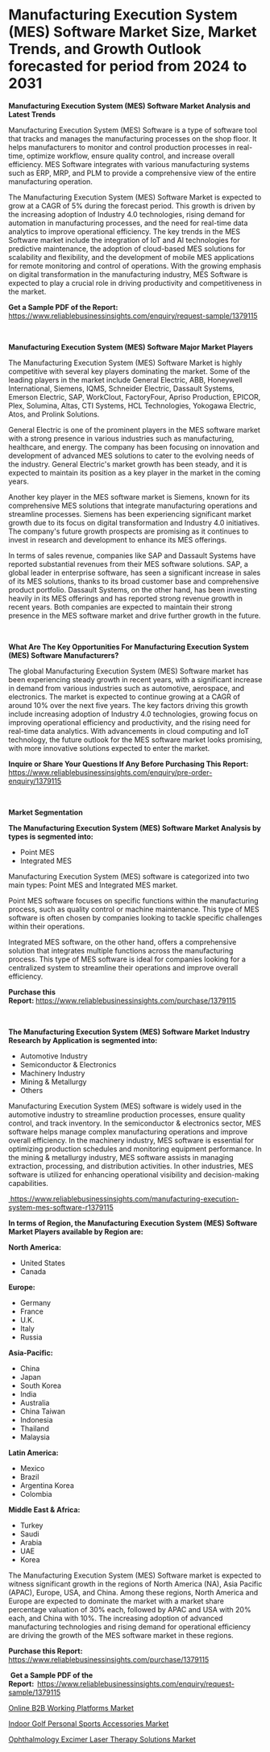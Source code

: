 <p><h1>Manufacturing Execution System (MES) Software Market Size, Market Trends, and Growth Outlook forecasted for period from 2024 to 2031</h1></p><p><strong>Manufacturing Execution System (MES) Software Market Analysis and Latest Trends</strong></p>
<p><p>Manufacturing Execution System (MES) Software is a type of software tool that tracks and manages the manufacturing processes on the shop floor. It helps manufacturers to monitor and control production processes in real-time, optimize workflow, ensure quality control, and increase overall efficiency. MES Software integrates with various manufacturing systems such as ERP, MRP, and PLM to provide a comprehensive view of the entire manufacturing operation.</p><p>The Manufacturing Execution System (MES) Software Market is expected to grow at a CAGR of 5% during the forecast period. This growth is driven by the increasing adoption of Industry 4.0 technologies, rising demand for automation in manufacturing processes, and the need for real-time data analytics to improve operational efficiency. The key trends in the MES Software market include the integration of IoT and AI technologies for predictive maintenance, the adoption of cloud-based MES solutions for scalability and flexibility, and the development of mobile MES applications for remote monitoring and control of operations. With the growing emphasis on digital transformation in the manufacturing industry, MES Software is expected to play a crucial role in driving productivity and competitiveness in the market.</p></p>
<p><strong>Get a Sample PDF of the Report:&nbsp;</strong> <a href="https://www.reliablebusinessinsights.com/enquiry/request-sample/1379115">https://www.reliablebusinessinsights.com/enquiry/request-sample/1379115</a></p>
<p>&nbsp;</p>
<p><strong>Manufacturing Execution System (MES) Software Major Market Players</strong></p>
<p><p>The Manufacturing Execution System (MES) Software Market is highly competitive with several key players dominating the market. Some of the leading players in the market include General Electric, ABB, Honeywell International, Siemens, IQMS, Schneider Electric, Dassault Systems, Emerson Electric, SAP, WorkClout, FactoryFour, Apriso Production, EPICOR, Plex, Solumina, Altas, CTI Systems, HCL Technologies, Yokogawa Electric, Atos, and Prolink Solutions.</p><p>General Electric is one of the prominent players in the MES software market with a strong presence in various industries such as manufacturing, healthcare, and energy. The company has been focusing on innovation and development of advanced MES solutions to cater to the evolving needs of the industry. General Electric's market growth has been steady, and it is expected to maintain its position as a key player in the market in the coming years.</p><p>Another key player in the MES software market is Siemens, known for its comprehensive MES solutions that integrate manufacturing operations and streamline processes. Siemens has been experiencing significant market growth due to its focus on digital transformation and Industry 4.0 initiatives. The company's future growth prospects are promising as it continues to invest in research and development to enhance its MES offerings.</p><p>In terms of sales revenue, companies like SAP and Dassault Systems have reported substantial revenues from their MES software solutions. SAP, a global leader in enterprise software, has seen a significant increase in sales of its MES solutions, thanks to its broad customer base and comprehensive product portfolio. Dassault Systems, on the other hand, has been investing heavily in its MES offerings and has reported strong revenue growth in recent years. Both companies are expected to maintain their strong presence in the MES software market and drive further growth in the future.</p></p>
<p>&nbsp;</p>
<p><strong>What Are The Key Opportunities For Manufacturing Execution System (MES) Software Manufacturers?</strong></p>
<p><p>The global Manufacturing Execution System (MES) Software market has been experiencing steady growth in recent years, with a significant increase in demand from various industries such as automotive, aerospace, and electronics. The market is expected to continue growing at a CAGR of around 10% over the next five years. The key factors driving this growth include increasing adoption of Industry 4.0 technologies, growing focus on improving operational efficiency and productivity, and the rising need for real-time data analytics. With advancements in cloud computing and IoT technology, the future outlook for the MES software market looks promising, with more innovative solutions expected to enter the market.</p></p>
<p><strong>Inquire or Share Your Questions If Any Before Purchasing This Report:</strong> <a href="https://www.reliablebusinessinsights.com/enquiry/pre-order-enquiry/1379115">https://www.reliablebusinessinsights.com/enquiry/pre-order-enquiry/1379115</a></p>
<p>&nbsp;</p>
<p><strong>Market Segmentation</strong></p>
<p><strong>The Manufacturing Execution System (MES) Software Market Analysis by types is segmented into:</strong></p>
<p><ul><li>Point MES</li><li>Integrated MES</li></ul></p>
<p><p>Manufacturing Execution System (MES) software is categorized into two main types: Point MES and Integrated MES market. </p><p>Point MES software focuses on specific functions within the manufacturing process, such as quality control or machine maintenance. This type of MES software is often chosen by companies looking to tackle specific challenges within their operations.</p><p>Integrated MES software, on the other hand, offers a comprehensive solution that integrates multiple functions across the manufacturing process. This type of MES software is ideal for companies looking for a centralized system to streamline their operations and improve overall efficiency.</p></p>
<p><strong>Purchase this Report:&nbsp;</strong><a href="https://www.reliablebusinessinsights.com/purchase/1379115">https://www.reliablebusinessinsights.com/purchase/1379115</a></p>
<p>&nbsp;</p>
<p><strong>The Manufacturing Execution System (MES) Software Market Industry Research by Application is segmented into:</strong></p>
<p><ul><li>Automotive Industry</li><li>Semiconductor & Electronics</li><li>Machinery Industry</li><li>Mining & Metallurgy</li><li>Others</li></ul></p>
<p><p>Manufacturing Execution System (MES) software is widely used in the automotive industry to streamline production processes, ensure quality control, and track inventory. In the semiconductor & electronics sector, MES software helps manage complex manufacturing operations and improve overall efficiency. In the machinery industry, MES software is essential for optimizing production schedules and monitoring equipment performance. In the mining & metallurgy industry, MES software assists in managing extraction, processing, and distribution activities. In other industries, MES software is utilized for enhancing operational visibility and decision-making capabilities.</p></p>
<p><a href="https://www.reliablebusinessinsights.com/manufacturing-execution-system-mes-software-r1379115">&nbsp;https://www.reliablebusinessinsights.com/manufacturing-execution-system-mes-software-r1379115</a></p>
<p><strong>In terms of Region, the Manufacturing Execution System (MES) Software Market Players available by Region are:</strong></p>
<p>
    <p> <strong> North America: </strong>
        <ul>
            <li>United States</li>
            <li>Canada</li>
        </ul>
        </p> 
    <p> <strong> Europe: </strong>
        <ul>
            <li>Germany</li>
            <li>France</li>
            <li>U.K.</li>
            <li>Italy</li>
            <li>Russia</li>
        </ul>
        </p> 
    <p> <strong> Asia-Pacific: </strong>
        <ul>
            <li>China</li>
            <li>Japan</li>
            <li>South Korea</li>
            <li>India</li>
            <li>Australia</li>
            <li>China Taiwan</li>
            <li>Indonesia</li>
            <li>Thailand</li>
            <li>Malaysia</li>
        </ul>
        </p> 
    <p> <strong> Latin America: </strong>
        <ul>
            <li>Mexico</li>
            <li>Brazil</li>
            <li>Argentina Korea</li>
            <li>Colombia</li>
        </ul>
        </p> 
    <p> <strong> Middle East & Africa: </strong>
        <ul>
            <li>Turkey</li>
            <li>Saudi</li>
            <li>Arabia</li>
            <li>UAE</li>
            <li>Korea</li>
        </ul>
    </p>
    </p>
<p><p>The Manufacturing Execution System (MES) Software market is expected to witness significant growth in the regions of North America (NA), Asia Pacific (APAC), Europe, USA, and China. Among these regions, North America and Europe are expected to dominate the market with a market share percentage valuation of 30% each, followed by APAC and USA with 20% each, and China with 10%. The increasing adoption of advanced manufacturing technologies and rising demand for operational efficiency are driving the growth of the MES software market in these regions.</p></p>
<p><strong>Purchase this Report: </strong><a href="https://www.reliablebusinessinsights.com/purchase/1379115">https://www.reliablebusinessinsights.com/purchase/1379115</a></p>
<p>&nbsp;<strong>Get a Sample PDF of the Report:&nbsp;&nbsp;</strong><a href="https://www.reliablebusinessinsights.com/enquiry/request-sample/1379115">https://www.reliablebusinessinsights.com/enquiry/request-sample/1379115</a></p>
<p><strong></strong></p>
<p><p><a href="https://github.com/marthawweekle/Market-Research-Report-List-2/blob/main/online-b2b-working-platforms-market.md">Online B2B Working Platforms Market</a></p><p><a href="https://github.com/arionmp/Market-Research-Report-List-4/blob/main/indoor-golf-personal-sports-accessories-market.md">Indoor Golf Personal Sports Accessories Market</a></p><p><a href="https://github.com/SheilaBruen2023/Market-Research-Report-List-2/blob/main/ophthalmology-excimer-laser-therapy-solutions-market.md">Ophthalmology Excimer Laser Therapy Solutions Market</a></p></p>